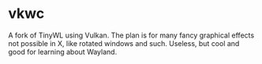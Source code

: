 # vkwc
A fork of TinyWL using Vulkan. The plan is for many fancy graphical effects not possible in X, like rotated windows and such. Useless, but cool and good for learning about Wayland.
